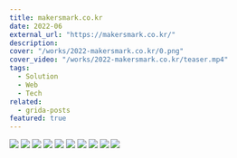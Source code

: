 ```yaml
---
title: makersmark.co.kr
date: 2022-06
external_url: "https://makersmark.co.kr/"
description:
cover: "/works/2022-makersmark.co.kr/0.png"
cover_video: "/works/2022-makersmark.co.kr/teaser.mp4"
tags:
  - Solution
  - Web
  - Tech
related:
  - grida-posts
featured: true
---
```


![](/works/2022-makersmark.co.kr/0.png)
![](/works/2022-makersmark.co.kr/1.png)
![](/works/2022-makersmark.co.kr/2.png)
![](/works/2022-makersmark.co.kr/3.png)
![](/works/2022-makersmark.co.kr/4.png)
![](/works/2022-makersmark.co.kr/5.png)
![](/works/2022-makersmark.co.kr/6.png)
![](/works/2022-makersmark.co.kr/7.png)
![](/works/2022-makersmark.co.kr/8.png)
![](/works/2022-makersmark.co.kr/9.png)

